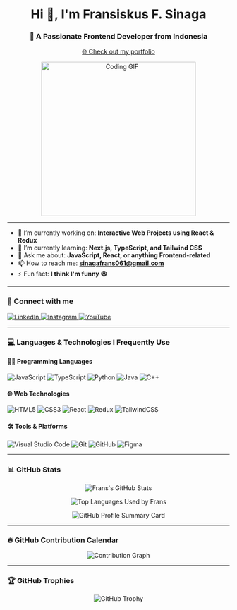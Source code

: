 <h1 align="center">Hi 👋, I'm Fransiskus F. Sinaga</h1>
<h3 align="center">🚀 A Passionate Frontend Developer from Indonesia</h3>

<p align="center">
  <a href="https://frnss24.github.io/My-Porto/" target="_blank">🌐 Check out my portfolio</a>
</p>

<p align="center">
  <img src="https://media1.giphy.com/media/v1.Y2lkPTc5MGI3NjExdm05YmU4cHFnZnpsdmF5MDQyMjZydnUwMTl2dnRnejN0NWJnd2xkZiZlcD12MV9pbnRlcm5hbF9naWZfYnlfaWQmY3Q9Zw/OumCa12QC9CIvBe2c1/giphy.gif" width="350" alt="Coding GIF" />
</p>

---

- 🔭 I’m currently working on: **Interactive Web Projects using React & Redux**  
- 🌱 I’m currently learning: **Next.js, TypeScript, and Tailwind CSS**  
- 💬 Ask me about: **JavaScript, React, or anything Frontend-related**  
- 📫 How to reach me: **sinagafrans061@gmail.com**  
- ⚡ Fun fact: **I think I'm funny 😆**

---

### 🤝 Connect with me

<p align="left">
  <a href="https://www.linkedin.com/in/fransiskus-sinaga241/" target="_blank">
    <img src="https://img.shields.io/badge/LinkedIn-0077B5?style=for-the-badge&logo=linkedin&logoColor=white" alt="LinkedIn">
  </a>
  <a href="https://www.instagram.com/frnss24" target="_blank">
    <img src="https://img.shields.io/badge/Instagram-E4405F?style=for-the-badge&logo=instagram&logoColor=white" alt="Instagram">
  </a>
  <a href="https://youtu.be/8UQNkXU1I9A" target="_blank">
    <img src="https://img.shields.io/badge/Youtube-FF0000?style=for-the-badge&logo=youtube&logoColor=white" alt="YouTube">
  </a>
</p>

---

### 💻 Languages & Technologies I Frequently Use

#### 👨‍💻 Programming Languages
![JavaScript](https://img.shields.io/badge/JavaScript-F7DF1E?style=for-the-badge&logo=javascript&logoColor=000)
![TypeScript](https://img.shields.io/badge/TypeScript-3178C6?style=for-the-badge&logo=typescript&logoColor=fff)
![Python](https://img.shields.io/badge/Python-3776AB?style=for-the-badge&logo=python&logoColor=white)
![Java](https://img.shields.io/badge/Java-007396?style=for-the-badge&logo=java&logoColor=white)
![C++](https://img.shields.io/badge/C++-00599C?style=for-the-badge&logo=cplusplus&logoColor=white)

#### 🌐 Web Technologies
![HTML5](https://img.shields.io/badge/HTML5-E34F26?style=for-the-badge&logo=html5&logoColor=white)
![CSS3](https://img.shields.io/badge/CSS3-1572B6?style=for-the-badge&logo=css3&logoColor=white)
![React](https://img.shields.io/badge/React-20232A?style=for-the-badge&logo=react&logoColor=61DAFB)
![Redux](https://img.shields.io/badge/Redux-764ABC?style=for-the-badge&logo=redux&logoColor=white)
![TailwindCSS](https://img.shields.io/badge/TailwindCSS-06B6D4?style=for-the-badge&logo=tailwindcss&logoColor=white)

#### 🛠️ Tools & Platforms
![Visual Studio Code](https://img.shields.io/badge/VSCode-007ACC?style=for-the-badge&logo=visual-studio-code&logoColor=white)
![Git](https://img.shields.io/badge/Git-F05032?style=for-the-badge&logo=git&logoColor=white)
![GitHub](https://img.shields.io/badge/GitHub-181717?style=for-the-badge&logo=github&logoColor=white)
![Figma](https://img.shields.io/badge/Figma-F24E1E?style=for-the-badge&logo=figma&logoColor=white)

---

### 📊 GitHub Stats

<p align="center">
  <img src="https://github-readme-stats.vercel.app/api?username=Frnss24&show_icons=true&theme=github_dark&hide_title=false&count_private=true&hide_border=false&rank_icon=github" alt="Frans's GitHub Stats" />
</p>

<p align="center">
  <img src="https://github-readme-stats.vercel.app/api/top-langs/?username=Frnss24&layout=compact&theme=github_dark&hide_border=false" alt="Top Languages Used by Frans" />
</p>

<p align="center">
  <img src="https://github-profile-summary-cards.vercel.app/api/cards/profile-details?username=Frnss24&theme=github_dark" alt="GitHub Profile Summary Card" />
</p>

---

### 🔥 GitHub Contribution Calendar

<p align="center">
  <img src="https://github-readme-activity-graph.vercel.app/graph?username=Frnss24&theme=github-compact&area=true&hide_border=false" alt="Contribution Graph" />
</p>

---

### 🏆 GitHub Trophies

<p align="center">
  <img src="https://github-profile-trophy.vercel.app/?username=Frnss24&theme=gruvbox&no-bg=true&row=2&column=4" alt="GitHub Trophy" />
</p>
